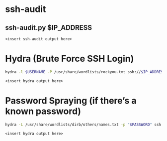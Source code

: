 # ssh-audit
## ssh-audit.py $IP_ADDRESS
```
<insert ssh-audit output here>
```
# Hydra (Brute Force SSH Login)
```bash
hydra -l $USERNAME -P /usr/share/wordlists/rockyou.txt ssh://$IP_ADDRESS:$PORT -t 4 -V
```
```
<insert hydra output here>
```
# Password Spraying (if there’s a known password)
```bash
hydra -L /usr/share/wordlists/dirb/others/names.txt -p "$PASSWORD" ssh://$IP_ADDRESS
```
```
<insert hydra output here>
```
